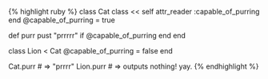 {% highlight ruby %}
class Cat
  class << self
    attr_reader :capable_of_purring
  end
  @capable_of_purring = true

  def purr
    pust "prrrrr" if @capable_of_purring
  end
end

class Lion < Cat
  @capable_of_purring = false
end

Cat.purr # => "prrrr"
Lion.purr # => outputs nothing! yay.
{% endhighlight %}
